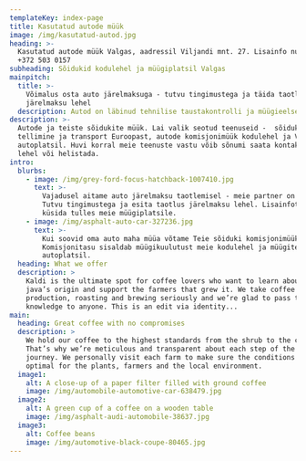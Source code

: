 ```yaml
---
templateKey: index-page
title: Kasutatud autode müük
image: /img/kasutatud-autod.jpg
heading: >-
  Kasutatud autode müük Valgas, aadressil Viljandi mnt. 27. Lisainfo numbril
  +372 503 0157
subheading: Sõidukid kodulehel ja müügiplatsil Valgas
mainpitch:
  title: >-
    Võimalus osta auto järelmaksuga - tutvu tingimustega ja täida taotlus
    järelmaksu lehel
  description: Autod on läbinud tehnilise taustakontrolli ja müügieelse ülevaatuse.
description: >-
  Autode ja teiste sõidukite müük. Lai valik seotud teenuseid -  sõidukite
  tellimine ja transport Euroopast, autode komisjonimüük kodulehel ja Valga
  autoplatsil. Huvi korral meie teenuste vastu võib sõnumi saata kontaktide
  lehel või helistada.
intro:
  blurbs:
    - image: /img/grey-ford-focus-hatchback-1007410.jpg
      text: >-
        Vajadusel aitame auto järelmaksu taotlemisel - meie partner on Inbank.
        Tutvu tingimustega ja esita taotlus järelmaksu lehel. Lisainfot võib
        küsida tulles meie müügiplatsile.
    - image: /img/asphalt-auto-car-327236.jpg
      text: >-
        Kui soovid oma auto maha müüa võtame Teie sõiduki komisjonimüüki.
        Komisjonitasu sisaldab müügikuulutust meie kodulehel ja müügiteenust
        autoplatsil.
  heading: What we offer
  description: >
    Kaldi is the ultimate spot for coffee lovers who want to learn about their
    java’s origin and support the farmers that grew it. We take coffee
    production, roasting and brewing seriously and we’re glad to pass that
    knowledge to anyone. This is an edit via identity...
main:
  heading: Great coffee with no compromises
  description: >
    We hold our coffee to the highest standards from the shrub to the cup.
    That’s why we’re meticulous and transparent about each step of the coffee’s
    journey. We personally visit each farm to make sure the conditions are
    optimal for the plants, farmers and the local environment.
  image1:
    alt: A close-up of a paper filter filled with ground coffee
    image: /img/automobile-automotive-car-638479.jpg
  image2:
    alt: A green cup of a coffee on a wooden table
    image: /img/asphalt-audi-automobile-38637.jpg
  image3:
    alt: Coffee beans
    image: /img/automotive-black-coupe-80465.jpg
---
```


